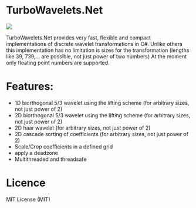 # TurboWavelets.Net
<a href="https://ci.appveyor.com/project/codeprof/turbowavelets-net"><img src="https://ci.appveyor.com/api/projects/status/5j9nc0pqnd7aibbh?svg=true"></a></br>

TurboWavelets.Net provides very fast, flexible and compact implementations of discrete wavelet transformations in C#.
Unlike others this implementation has no limitation is sizes for the transformation (lengths like 39, 739,... are possible, not just power of two numbers) 
At the moment only floating point numbers are supported.
# Features:
- 1D biorthogonal 5/3 wavelet using the lifting scheme (for arbitrary sizes, not just power of 2)
- 2D biorthogonal 5/3 wavelet using the lifting scheme (for arbitrary sizes, not just power of 2)
- 2D haar wavelet (for arbitrary sizes, not just power of 2)
- 2D cascade sorting of coefficients  (for arbitrary sizes, not just power of 2)
- Scale/Crop coefficients in a defined grid
- apply a deadzone
- Multithreaded and threadsafe

# Licence
MIT License (MIT)
